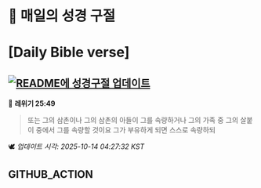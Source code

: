 # 🙏 매일의 성경 구절
# [Daily Bible verse]
## [![README에 성경구절 업데이트](https://github.com/DONGSUKA/first_test/actions/workflows/update-readme-bible.yml/badge.svg)](https://github.com/DONGSUKA/first_test/actions/workflows/update-readme-bible.yml)
<!-- START_BIBLE_VERSE -->
📖 **레위기 25:49**
> 또는 그의 삼촌이나 그의 삼촌의 아들이 그를 속량하거나 그의 가족 중 그의 살붙이 중에서 그를 속량할 것이요 그가 부유하게 되면 스스로 속량하되

🕊️ _업데이트 시각: 2025-10-14 04:27:32 KST_
  <!-- END_BIBLE_VERSE -->
## GITHUB_ACTION
